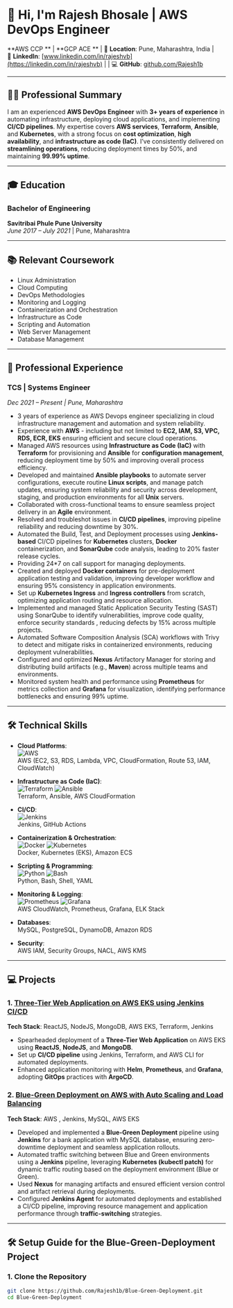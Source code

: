 # 👋 Hi, I'm **Rajesh Bhosale** | AWS DevOps Engineer

**AWS CCP ** | **GCP ACE ** |
📍 **Location**: Pune, Maharashtra, India |  
🔗 **LinkedIn**: [www.linkedin.com/in/rajeshvb](https://linkedin.com/in/rajeshvb) | | 💻 **GitHub**: [github.com/Rajesh1b](https://github.com/Rajesh1b)

---

## 👨‍💻 Professional Summary

I am an experienced **AWS DevOps Engineer** with **3+ years of experience** in automating infrastructure, deploying cloud applications, and implementing **CI/CD pipelines**. My expertise covers **AWS services**, **Terraform**, **Ansible**, and **Kubernetes**, with a strong focus on **cost optimization**, **high availability**, and **infrastructure as code (IaC)**. I’ve consistently delivered on **streamlining operations**, reducing deployment times by 50%, and maintaining **99.99% uptime**.

---

## 🎓 Education

### Bachelor of Engineering  
**Savitribai Phule Pune University**  
*June 2017 – July 2021* | Pune, Maharashtra

---

## 📚 Relevant Coursework

- Linux Administration
- Cloud Computing
- DevOps Methodologies
- Monitoring and Logging
- Containerization and Orchestration
- Infrastructure as Code
- Scripting and Automation
- Web Server Management
- Database Management

---

## 💼 Professional Experience

### TCS | Systems Engineer  
*Dec 2021 – Present | Pune, Maharashtra*

- 3 years of experience as AWS Devops engineer specializing in cloud infrastructure management and automation and system reliability.
- Experience with **AWS** - including but not limited to **EC2, IAM, S3, VPC, RDS, ECR, EKS** ensuring efficient and secure cloud operations.
- Managed AWS resources using **Infrastructure as Code (IaC)** with **Terraform** for provisioning and **Ansible** for **configuration management**, reducing deployment time by 50% and improving overall process efficiency.
- Developed and maintained **Ansible playbooks** to automate server configurations, execute routine **Linux scripts**, and manage patch updates, ensuring system reliability and security across development, staging, and production environments for all **Unix** servers.
- Collaborated with cross-functional teams to ensure seamless project delivery in an **Agile** environment.
- Resolved and troubleshot issues in **CI/CD pipelines**, improving pipeline reliability and reducing downtime by 30%.
- Automated the Build, Test, and Deployment processes using **Jenkins-based** CI/CD pipelines for **Kubernetes** clusters, **Docker** containerization, and **SonarQube** code analysis, leading to 20% faster release cycles.
- Providing 24*7 on call support for managing deployments.
- Created and deployed **Docker containers** for pre-deployment application testing and validation, improving developer workflow and ensuring 95% consistency in application environments.
- Set up **Kubernetes Ingress** and **Ingress controllers** from scratch, optimizing application routing and resource allocation.
- Implemented and managed Static Application Security Testing (SAST) using SonarQube to identify vulnerabilities, improve code quality, enforce security standards , reducing defects by 15% across multiple projects.
- Automated Software Composition Analysis (SCA) workflows with Trivy to detect and mitigate risks in containerized environments, reducing deployment vulnerabilities.
- Configured and optimized **Nexus** Artifactory Manager for storing and distributing build artifacts (e.g., **Maven**) across multiple teams and environments.
- Monitored system health and performance using **Prometheus** for metrics collection and **Grafana** for visualization, identifying performance bottlenecks and ensuring 99% uptime.

---

## 🛠 Technical Skills

- **Cloud Platforms**:  
  ![AWS](https://img.shields.io/badge/AWS-232F3E?style=for-the-badge&logo=amazon-aws)  
  AWS (EC2, S3, RDS, Lambda, VPC, CloudFormation, Route 53, IAM, CloudWatch)
  
- **Infrastructure as Code (IaC)**:  
  ![Terraform](https://img.shields.io/badge/Terraform-623CE4?style=for-the-badge&logo=terraform) ![Ansible](https://img.shields.io/badge/Ansible-EE0000?style=for-the-badge&logo=ansible)  
  Terraform, Ansible, AWS CloudFormation

- **CI/CD**:  
  ![Jenkins](https://img.shields.io/badge/Jenkins-D24939?style=for-the-badge&logo=jenkins)  
  Jenkins, GitHub Actions

- **Containerization & Orchestration**:  
  ![Docker](https://img.shields.io/badge/Docker-2496ED?style=for-the-badge&logo=docker) ![Kubernetes](https://img.shields.io/badge/Kubernetes-326CE5?style=for-the-badge&logo=kubernetes)  
  Docker, Kubernetes (EKS), Amazon ECS

- **Scripting & Programming**:  
  ![Python](https://img.shields.io/badge/Python-3776AB?style=for-the-badge&logo=python) ![Bash](https://img.shields.io/badge/Shell_Scripting-4EAA25?style=for-the-badge&logo=gnu-bash)  
  Python, Bash, Shell, YAML

- **Monitoring & Logging**:  
  ![Prometheus](https://img.shields.io/badge/Prometheus-E6522C?style=for-the-badge&logo=prometheus) ![Grafana](https://img.shields.io/badge/Grafana-F46800?style=for-the-badge&logo=grafana)  
  AWS CloudWatch, Prometheus, Grafana, ELK Stack

- **Databases**:  
  MySQL, PostgreSQL, DynamoDB, Amazon RDS

- **Security**:  
  AWS IAM, Security Groups, NACL, AWS KMS

---

## 💻 Projects

### 1. **[Three-Tier Web Application on AWS EKS using Jenkins CI/CD](https://github.com/Rajesh1b/End-to-End-Kubernetes-Three-Tier-DevSecOps-Project.git)**  
**Tech Stack**: ReactJS, NodeJS, MongoDB, AWS EKS, Terraform, Jenkins  

- Spearheaded deployment of a **Three-Tier Web Application** on AWS EKS using **ReactJS**, **NodeJS**, and **MongoDB**.
- Set up **CI/CD pipeline** using Jenkins, Terraform, and AWS CLI for automated deployments.
- Enhanced application monitoring with **Helm**, **Prometheus**, and **Grafana**, adopting **GitOps** practices with **ArgoCD**.

### 2. **[Blue-Green Deployment on AWS with Auto Scaling and Load Balancing](https://github.com/Rajesh1b/Blue-Green-Deployment.git)**  
**Tech Stack**: AWS , Jenkins, MySQL, AWS EKS 

- Developed and implemented a **Blue-Green Deployment** pipeline using **Jenkins** for a bank application with MySQL database, ensuring zero-downtime deployment and seamless application rollouts.
- Automated traffic switching between Blue and Green environments using a **Jenkins** pipeline, leveraging **Kubernetes (kubectl patch)** for dynamic traffic routing based on the deployment environment (Blue or Green). 
- Used **Nexus** for managing artifacts and ensured efficient version control and artifact retrieval during deployments.
- Configured **Jenkins Agent** for automated deployments and established a CI/CD pipeline, improving resource management and application performance through **traffic-switching** strategies.

---

## 🛠 Setup Guide for the Blue-Green-Deployment Project

### 1. Clone the Repository
```bash
git clone https://github.com/Rajesh1b/Blue-Green-Deployment.git
cd Blue-Green-Deployment
